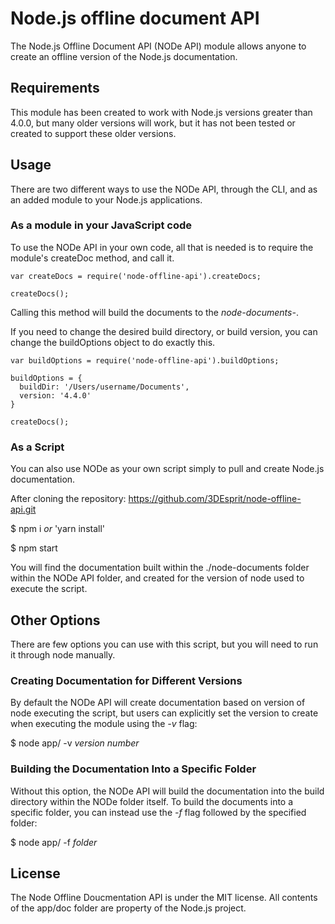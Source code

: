 # Node.js offline document API

The Node.js Offline Document API (NODe API) module allows anyone to create an offline version of the Node.js documentation.

## Requirements

This module has been created to work with Node.js versions greater than 4.0.0, but many older versions will work, but it has not been tested or created to support these older versions.

## Usage

There are two different ways to use the NODe API, through the CLI, and as an added module to your Node.js applications.

### As a module in your JavaScript code

To use the NODe API in your own code, all that is needed is to require the module's createDoc method, and call it. 

```
var createDocs = require('node-offline-api').createDocs;

createDocs();
```

Calling this method will build the documents to the _node-documents-<version number>_.

If you need to change the desired build directory, or build version, you can change the buildOptions object to do exactly this.

```
var buildOptions = require('node-offline-api').buildOptions;

buildOptions = {
  buildDir: '/Users/username/Documents',
  version: '4.4.0'
}

createDocs();
```

### As a Script

You can also use NODe as your own script simply to pull and create Node.js documentation. 

After cloning the repository: https://github.com/3DEsprit/node-offline-api.git

$ npm i _or_ 'yarn install'

$ npm start

You will find the documentation built within the ./node-documents folder within the NODe API folder, and created for the version of node used to execute the script.


## Other Options

There are few options you can use with this script, but you will need to run it through node manually.


### Creating Documentation for Different Versions

By default the NODe API will create documentation based on version of node executing the script, but users can explicitly set the version to create when executing the  module using the _-v_ flag:

$ node app/ -v _version number_


### Building the Documentation Into a Specific Folder

Without this option, the NODe API will build the documentation into the build directory within the NODe folder itself. To build the documents into a specific folder, you can instead use the _-f_ flag followed by the specified folder:

$ node app/ -f _folder_

## License

The Node Offline Doucmentation API is under the MIT license. All contents of the app/doc folder are property of the Node.js project.